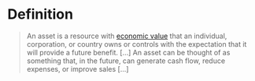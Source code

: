 # Definition

> An asset is a resource with [economic value](https://www.investopedia.com/terms/e/economic-value.asp) that an individual, corporation, or country owns or controls with the expectation that it will provide a future benefit. [...] An asset can be thought of as something that, in the future, can generate cash flow, reduce expenses, or improve sales [...]

